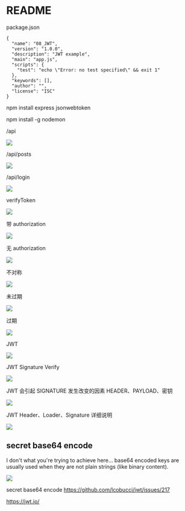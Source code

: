# README

package.json

```
{
  "name": "08_JWT",
  "version": "1.0.0",
  "description": "JWT example",
  "main": "app.js",
  "scripts": {
    "test": "echo \"Error: no test specified\" && exit 1"
  },
  "keywords": [],
  "author": "",
  "license": "ISC"
}
```

npm install express jsonwebtoken

npm install -g nodemon

/api

![](./images/index.png)

/api/posts

![](./images/posts.png)

/api/login

![](./images/login.png)

verifyToken

![](./images/verifyToken.png)

带 authorization

![](./images/authorization.png)

无 authorization

![](./images/without_authorization.png)

不对称

![](./images/authorization_unsymmetric.png)

未过期

![](./images/expiresIn_1.png)

过期

![](./images/expiresIn_2.png)

JWT

![](./images/JWT.png)

JWT Signature Verify

![](./images/JWT_Signature_Verify.gif)

JWT 会引起 SIGNATURE 发生改变的因素 HEADER、PAYLOAD、密钥

![](./images/会引起_SIGNATURE_发生改变的因素_HEADER_PAYLOAD_密钥.gif)

JWT Header、Loader、Signature 详细说明

![](./images/JWT_三个部分的详细说明.png)

## secret base64 encode

I don't what you're trying to achieve here... base64 encoded keys are usually used when they are not plain strings (like binary content).

![](./images/secret_base64_encode.gif)

secret base64 encode
<https://github.com/lcobucci/jwt/issues/217>

<https://jwt.io/>

